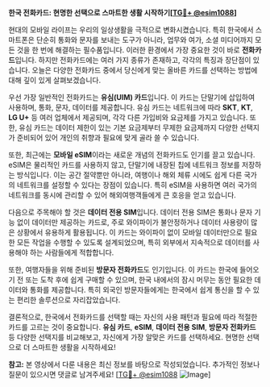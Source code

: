 **한국 전화카드: 현명한 선택으로 스마트한 생활 시작하기[[TG💪+ @esim1088](https://t.me/s/esim1088)]**

현대의 모바일 라이프는 우리의 일상생활을 극적으로 변화시켰습니다. 특히 한국에서 스마트폰은 단순히 통화와 문자를 보내는 도구가 아니라, 업무와 여가, 소셜 미디어까지 모든 것을 한 번에 해결하는 필수품입니다. 이러한 환경에서 가장 중요한 것이 바로 **전화카드**입니다. 하지만 전화카드에는 여러 가지 종류가 존재하고, 각각의 특징과 장단점이 있습니다. 오늘은 다양한 전화카드 중에서 당신에게 맞는 올바른 카드를 선택하는 방법에 대해 깊이 있게 살펴보겠습니다.

우선 가장 일반적인 전화카드는 **유심(UIM) 카드**입니다. 이 카드는 단말기에 삽입하여 사용하며, 통화, 문자, 데이터를 제공합니다. 유심 카드는 네트워크에 따라 **SKT**, **KT**, **LG U+** 등 여러 업체에서 제공되며, 각각 다른 가입비와 요금제를 가지고 있습니다. 또한, 유심 카드는 데이터 제한이 있는 기본 요금제부터 무제한 요금제까지 다양한 선택지가 준비되어 있어 개인의 취향과 필요에 맞게 골라 쓸 수 있습니다.

또한, 최근에는 **모바일 eSIM**이라는 새로운 개념의 전화카드도 인기를 끌고 있습니다. eSIM은 물리적인 카드를 사용하지 않고, 단말기에 내장된 칩에 네트워크 정보를 저장하는 방식입니다. 이는 공간 절약뿐만 아니라, 여행이나 해외 체류 시에도 쉽게 다른 국가의 네트워크를 설정할 수 있다는 장점이 있습니다. 특히 eSIM을 사용하면 여러 국가의 네트워크를 동시에 관리할 수 있어 해외여행객들에게 큰 호응을 얻고 있습니다.

다음으로 주목해야 할 것은 **데이터 전용 SIM**입니다. 데이터 전용 SIM은 통화나 문자 기능 없이 데이터만 제공하는 카드로, 주로 와이파이가 불안정하거나 데이터 사용량이 많은 상황에서 유용하게 활용됩니다. 이 카드는 와이파이 없이 모바일 데이터만으로 필요한 모든 작업을 수행할 수 있도록 설계되었으며, 특히 외부에서 지속적으로 데이터를 사용해야 하는 사람들에게 적합합니다.

또한, 여행자들을 위해 준비된 **방문자 전화카드**도 인기입니다. 이 카드는 한국에 들어오기 전 또는 도착 후에 쉽게 구매할 수 있으며, 한국 내에서의 잠시 머무는 동안 필요한 데이터와 통화를 제공합니다. 특히 외국인 방문자들에게는 한국에서 쉽게 통신을 할 수 있는 편리한 솔루션으로 자리잡았습니다.

결론적으로, 한국에서 전화카드를 선택할 때는 자신의 사용 패턴과 필요에 따라 적절한 카드를 고르는 것이 중요합니다. **유심 카드**, **eSIM**, **데이터 전용 SIM**, **방문자 전화카드** 등 다양한 선택지를 비교해보고, 자신에게 가장 알맞은 카드를 선택하세요. 현명한 선택으로 더 스마트한 생활을 시작하세요!

**참고:** 본 영상에서 다룬 내용은 최신 정보를 바탕으로 작성되었습니다. 추가적인 정보나 질문이 있으시면 댓글로 남겨주세요! [[TG💪+ @esim1088](https://t.me/s/esim1088) ![Image](https://i.postimg.cc/Y0z9fWf4/image.png)]